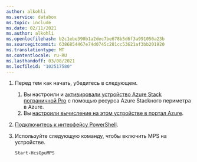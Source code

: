 ```yaml
---
author: alkohli
ms.service: databox
ms.topic: include
ms.date: 02/11/2021
ms.author: alkohli
ms.openlocfilehash: b2c1ebe390b1a2dec7be678b5d6f3a991056a23b
ms.sourcegitcommit: 6386854467e74d0745c281cc53621af3bb201920
ms.translationtype: MT
ms.contentlocale: ru-RU
ms.lasthandoff: 03/08/2021
ms.locfileid: "102517580"
---
```

1. Перед тем как начать, убедитесь в следующем.

    1. Вы настроили и [активировали устройство Azure Stack пограничной Pro](../articles/databox-online/azure-stack-edge-gpu-deploy-activate.md) с помощью ресурса Azure Stackного периметра в Azure.
    1. Вы [настроили вычисление на этом устройстве в портал Azure](../articles/databox-online/azure-stack-edge-deploy-configure-compute.md#configure-compute).
    
1. [Подключитесь к интерфейсу PowerShell](../articles/databox-online/azure-stack-edge-gpu-connect-powershell-interface.md#connect-to-the-powershell-interface).
1. Используйте следующую команду, чтобы включить MPS на устройстве.

    ```powershell
    Start-HcsGpuMPS
    ```